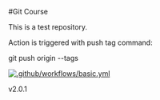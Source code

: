 #Git Course

This is a test repository.

Action is triggered with push tag command:

  git push origin --tags


[![.github/workflows/basic.yml](https://github.com/lrpuppi/github-course/actions/workflows/basic.yml/badge.svg)](https://github.com/lrpuppi/github-course/actions/workflows/basic.yml)


v2.0.1

